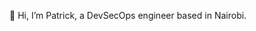 👋 Hi, I’m Patrick, a DevSecOps engineer based in Nairobi.

<!---
patrickgatiri/patrickgatiri is a ✨ special ✨ repository because its `README.md` (this file) appears on your GitHub profile.
You can click the Preview link to take a look at your changes.
- 👀 I’m interested in ...
- 🌱 I’m currently learning ...
- 💞️ I’m looking to collaborate on ...
- 📫 How to reach me ..
--->
